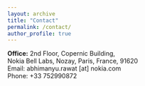 ```yaml
---
layout: archive
title: "Contact"
permalink: /contact/
author_profile: true
---
```

<b>Office:</b> 2nd Floor, Copernic Building,<br>
Nokia Bell Labs, Nozay, Paris, France, 91620<br>
Email: abhimanyu.rawat [at] nokia.com <br>
Phone: +33 752990872